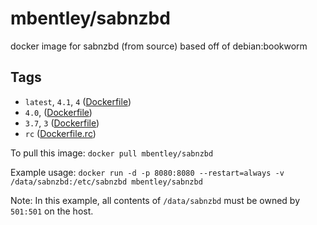 # mbentley/sabnzbd

docker image for sabnzbd (from source)
based off of debian:bookworm

## Tags

* `latest`, `4.1`, `4` ([Dockerfile](./Dockerfile))
* `4.0`, ([Dockerfile](./Dockerfile))
* `3.7`, `3` ([Dockerfile](./Dockerfile))
* `rc` ([Dockerfile.rc](./Dockerfile.rc))

To pull this image:
`docker pull mbentley/sabnzbd`

Example usage:
`docker run -d -p 8080:8080 --restart=always -v /data/sabnzbd:/etc/sabnzbd mbentley/sabnzbd`

Note: In this example, all contents of `/data/sabnzbd` must be owned by `501:501` on the host.
